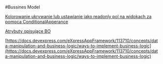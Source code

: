 #Bussines Model


<a href="https://docs.devexpress.com/eXpressAppFramework/113371/concepts/extra-modules/conditional-appearance/declare-conditional-appearance-rules-in-code" target="_blank">Kolorowanie,ukrywanie lub ustawianie jako readonly pol na widokach za pomoca ConditionalApperance</a>

[Atrybuty opisujące BO](https://docs.devexpress.com/eXpressAppFramework/112701/concepts/business-model-design/data-annotations-in-data-model)

[https://docs.devexpress.com/eXpressAppFramework/113710/concepts/data-manipulation-and-business-logic/ways-to-implement-business-logic](https://docs.devexpress.com/eXpressAppFramework/113710/concepts/data-manipulation-and-business-logic/ways-to-implement-business-logic)